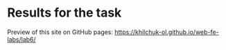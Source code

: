 # Results for the task

Preview of this site on GitHub pages: <https://khilchuk-ol.github.io/web-fe-labs/lab6/>
